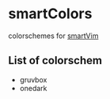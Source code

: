# smartColors

colorschemes for [smartVim](https://github.com/NerDante/smartVim)

## List of colorschem

- gruvbox
- onedark
